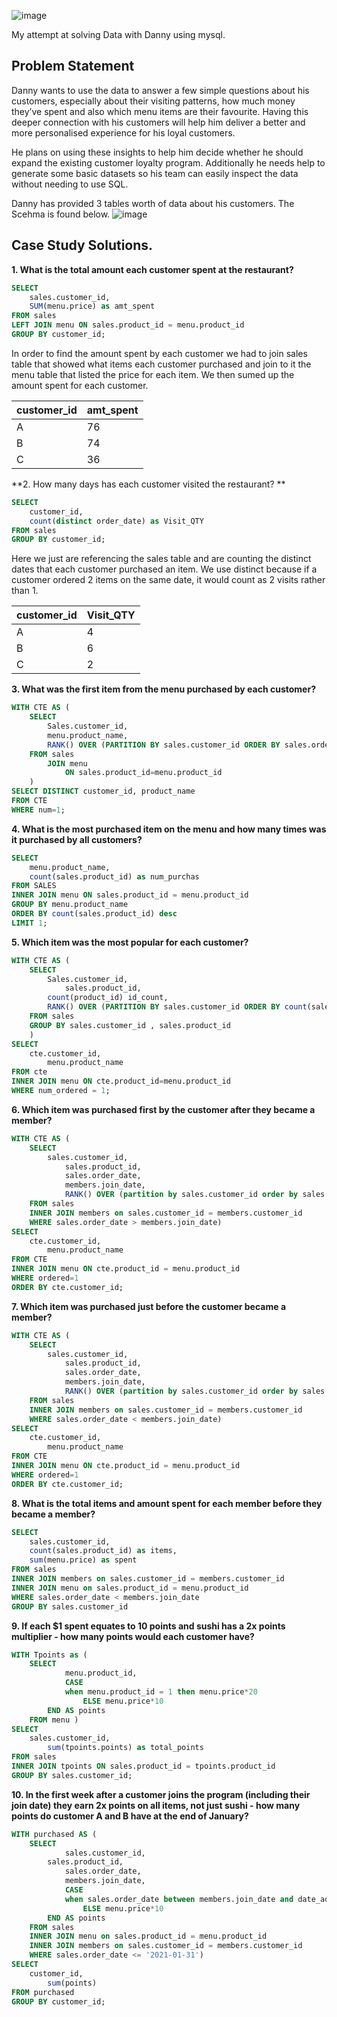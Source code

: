 
![image](https://user-images.githubusercontent.com/121979698/210649496-ef04500d-9e5b-4b5f-9ed1-4a1dd917895f.png)

My attempt at solving Data with Danny using mysql.

## Problem Statement

Danny wants to use the data to answer a few simple questions about his customers, especially about their visiting patterns, how much money they’ve spent and also which menu items are their favourite. Having this deeper connection with his customers will help him deliver a better and more personalised experience for his loyal customers.

He plans on using these insights to help him decide whether he should expand the existing customer loyalty program.
Additionally he needs help to generate some basic datasets so his team can easily inspect the data without needing to use SQL.

Danny has provided 3 tables worth of data about his customers. The Scehma is found below.
![image](https://user-images.githubusercontent.com/121979698/210691373-a096a0b1-5e08-4787-bd5a-9c1867a307fc.png)

## Case Study Solutions.

**1. What is the total amount each customer spent at the restaurant?** 
```SQL
SELECT 
	sales.customer_id,
	SUM(menu.price) as amt_spent
FROM sales
LEFT JOIN menu ON sales.product_id = menu.product_id
GROUP BY customer_id;
```
  
In order to find the amount spent by each customer we had to join sales table that showed what items each customer purchased and join to it the menu table that listed the price for each item. We then sumed up the amount spent for each customer.

|customer_id | amt_spent|
|---|---|
|A | 76|
|B | 74|
|C | 36|

**2. How many days has each customer visited the restaurant? **
```SQL
SELECT
	customer_id,
	count(distinct order_date) as Visit_QTY
FROM sales
GROUP BY customer_id;
```
Here we just are referencing the sales table and are counting the distinct dates that each customer purchased an item. We use distinct because if a customer ordered 2 items on the same date, it would count as 2 visits rather than 1. 

|customer_id | Visit_QTY|
|---|---|
|A|	4|
|B|	6|
|C|	2|

**3. What was the first item from the menu purchased by each customer?**
```SQL
WITH CTE AS (
	SELECT
		Sales.customer_id,
		menu.product_name, 
		RANK() OVER (PARTITION BY sales.customer_id ORDER BY sales.order_date) AS num
	FROM sales 
		JOIN menu
			ON sales.product_id=menu.product_id
	)
SELECT DISTINCT customer_id, product_name
FROM CTE
WHERE num=1;
```

**4. What is the most purchased item on the menu and how many times was it purchased by all customers?**
```SQL
SELECT 
	menu.product_name,
	count(sales.product_id) as num_purchas
FROM SALES
INNER JOIN menu ON sales.product_id = menu.product_id
GROUP BY menu.product_name
ORDER BY count(sales.product_id) desc
LIMIT 1;
```

**5. Which item was the most popular for each customer?**
```SQL	
WITH CTE AS (
	SELECT
		Sales.customer_id,
        	sales.product_id,
		count(product_id) id_count,
		RANK() OVER (PARTITION BY sales.customer_id ORDER BY count(sales.product_id)) AS num_ordered
	FROM sales 
	GROUP BY sales.customer_id , sales.product_id
	)
SELECT
	cte.customer_id,
        menu.product_name
FROM cte
INNER JOIN menu ON cte.product_id=menu.product_id
WHERE num_ordered = 1;
```
    
**6. Which item was purchased first by the customer after they became a member?**
```SQL
WITH CTE AS (
	SELECT 
		sales.customer_id,
        	sales.product_id,
        	sales.order_date,
        	members.join_date,
        	RANK() OVER (partition by sales.customer_id order by sales.order_date) as ordered
	FROM sales
	INNER JOIN members on sales.customer_id = members.customer_id
    WHERE sales.order_date > members.join_date)
SELECT 
	cte.customer_id,
        menu.product_name
FROM CTE
INNER JOIN menu ON cte.product_id = menu.product_id
WHERE ordered=1
ORDER BY cte.customer_id;
```

**7. Which item was purchased just before the customer became a member?**
```SQL
WITH CTE AS (
	SELECT 
		sales.customer_id,
        	sales.product_id,
        	sales.order_date,
        	members.join_date,
        	RANK() OVER (partition by sales.customer_id order by sales.order_date) as ordered
	FROM sales
	INNER JOIN members on sales.customer_id = members.customer_id
   	WHERE sales.order_date < members.join_date)
SELECT 
	cte.customer_id,
        menu.product_name
FROM CTE
INNER JOIN menu ON cte.product_id = menu.product_id
WHERE ordered=1
ORDER BY cte.customer_id;
```
    
**8. What is the total items and amount spent for each member before they became a member?**
```SQL
SELECT
	sales.customer_id,
	count(sales.product_id) as items,
	sum(menu.price) as spent
FROM sales
INNER JOIN members on sales.customer_id = members.customer_id
INNER JOIN menu on sales.product_id = menu.product_id
WHERE sales.order_date < members.join_date
GROUP BY sales.customer_id
```

**9.  If each $1 spent equates to 10 points and sushi has a 2x points multiplier - how many points would each customer have?**
```SQL
WITH Tpoints as (
	SELECT
    		menu.product_id,
    		CASE
			when menu.product_id = 1 then menu.price*20
        		ELSE menu.price*10
		END AS points
	FROM menu ) 
SELECT
	sales.customer_id,
        sum(tpoints.points) as total_points
FROM sales
INNER JOIN tpoints ON sales.product_id = tpoints.product_id
GROUP BY sales.customer_id;
```

**10. In the first week after a customer joins the program (including their join date) they earn 2x points on all items, not just sushi - how many points do customer A and B have at the end of January?**
```SQL
WITH purchased AS (
	SELECT
    		sales.customer_id,
   		sales.product_id,
    		sales.order_date,
    		members.join_date,
    		CASE
			when sales.order_date between members.join_date and date_add(members.join_date, interval 7 day) or menu.product_id = 1 then menu.price*20
        		ELSE menu.price*10
		END AS points
	FROM sales
	INNER JOIN menu on sales.product_id = menu.product_id
	INNER JOIN members on sales.customer_id = members.customer_id
	WHERE sales.order_date <= '2021-01-31')
SELECT
	customer_id,
    	sum(points)
FROM purchased
GROUP BY customer_id;
```
